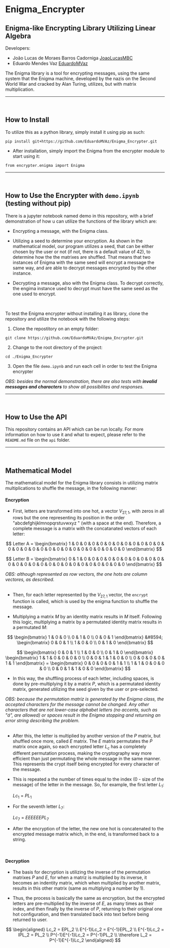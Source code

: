 # Enigma_Encrypter
## Enigma-like Encrypting Library Utilizing Linear Algebra

Developers:

* João Lucas de Moraes Barros Cadorniga [JoaoLucasMBC](https://github.com/JoaoLucasMBC)  
* Eduardo Mendes Vaz [EduardoMVaz](https://github.com/EduardoMVAz)

The Enigma library is a tool for encrypting messages, using the same system that the Enigma machine, developed by the nazis on the Second World War and cracked by Alan Turing, utilizes, but with matrix multiplication.

---
<br/>

## How to Install

To utilize this as a python library, simply install it using pip as such:

`pip install git+https://github.com/EduardoMVAz/Enigma_Encrypter.git`

* After installation, simply import the Enigma from the encrypter module to start using it:

`from encrypter.enigma import Enigma`

---
<br/>

## How to Use the Encrypter with `demo.ipynb` (testing without pip)

There is a jupyter notebook named demo in this repository, with a brief demonstration of how u can utilize the functions of the library which are:

* Encrypting a message, with the Enigma class.

* Utilizing a seed to determine your encryption. As shown in the mathematical model, our program utilizes a seed, that can be either chosen by the user or not (if not, there is a default value of 42), to determine how the the matrixes are shuffled. That means that two instances of Enigma with the same seed will encrypt a message the same way, and are able to decrypt messages encrypted by the other instance.

* Decrypting a message, also with the Enigma class. To decrypt correctly, the engima instance used to decrypt must have the same seed as the one used to encrypt.
<br/>

To test the Enigma encrypter without installing it as library, clone the repository and utilize the notebook with the following steps:

1. Clone the repostitory on an empty folder:

`git clone https://github.com/EduardoMVAz/Enigma_Encrypter.git`

2. Change to the root directory of the project:

`cd ./Enigma_Encrypter`

3. Open the file `demo.ipynb` and run each cell in order to test the Enigma encrypter

*OBS: besides the normal demonstration, there are also tests with **invalid messages and characters** to show all possibilites and responses.*

---
<br/>

## How to Use the API

This repository contains an API which can be run locally. For more information on how to use it and what to expect, please refer to the `README.md` file on the `api` folder.

---
<br/>

## Mathematical Model

The mathematical model for the Enigma library consists in utilizing matrix multiplications to shuffle the message, in the following manner: 

#### Encryption

* First, letters are transformed into one hot, a vector $V_{27,1}$, with zeros in all rows but the one representing its position in the order "abcdefghijklmnopqrstuvwxyz " (with a space at the end). Therefore, a complete message is a matrix with the concatanated vectors of each letter: 

$$ 
Letter A =
\begin{bmatrix} 
1 & 0 & 0 & 0 & 0 & 0 & 0 & 0 & 0 & 0 & 0 & 0 & 0 & 0 & 0 & 0 & 0 & 0 & 0 & 0 & 0 & 0 & 0 & 0 & 0 & 0 & 0 
\end{bmatrix}
$$

$$
Letter B =
\begin{bmatrix} 
0 & 1 & 0 & 0 & 0 & 0 & 0 & 0 & 0 & 0 & 0 & 0 & 0 & 0 & 0 & 0 & 0 & 0 & 0 & 0 & 0 & 0 & 0 & 0 & 0 & 0 & 0 
\end{bmatrix} 
$$

*OBS: although represented as row vectors, the one hots are column vectores, as described.*
<br/><br/>

* Then, for each letter represented by the $V_{27,1}$ vector, the `encrypt` function is called, which is used by the enigma function to shuffle the message.

* Multiplying a matrix $M$ by an identity matrix results in $M$ itself. Following this logic, multiplying a matrix by a permutated identity matrix results in a permutated $M$:

$$
\begin{bmatrix}
1 & 0 & 0 \\
0 & 1 & 0 \\
0 & 0 & 1
\end{bmatrix}
&#8594;
\begin{bmatrix}
0 & 0 & 1 \\
1 & 0 & 0 \\
0 & 1 & 0 
\end{bmatrix}
$$


$$
\begin{bmatrix}
0 & 0 & 1 \\
1 & 0 & 0 \\
0 & 1 & 0 
\end{bmatrix}
\begin{bmatrix}
    1 &  1 & 0 & 0 & 0 & 0 \\
    0 &  0 & 1 & 1 & 0 & 0 \\
    0 &  0 & 0 & 0 & 1 & 1 
\end{bmatrix} =
\begin{bmatrix}
    0 &  0 & 0 & 0 & 1 & 1 \\
    1 &  1 & 0 & 0 & 0 & 0 \\
    0 &  0 & 1 & 1 & 0 & 0 
\end{bmatrix}
$$

* In this way, the shuffling process of each letter, including spaces, is done by pre-multiplying it by a matrix $P$, which is a permutated identity matrix, generated utilizing the seed given by the user or pre-selected.

*OBS: because the permutation matriz is generated by the Enigma class, the accepted characters for the message cannot be changed. Any other characters that are not lower-case alphabet letters (no accents, such as "á", are allowed) or spaces result in the Enigma stopping and returning an error string describing the problem.*
<br/><br/>

* After this, the letter is multiplied by another version of the $P$ matrix, but shuffled once more, called $E$ matrix. The $E$ matrix permutates the $P$ matrix once again, so each encrypted letter $L_c$ has a completely different permutation process, making the cryptography way more efficient than just permutating the whole message in the same manner. This represents the crypt itself being encrypted for every character of the message.

* This is repeated a the number of times equal to the index (0 - size of the message) of the letter in the message. So, for example, the first letter $L_1$:

     $Lc_1$ = $PL_1$

* For the seventh letter $L_7$:

    $Lc_7$ = $EEEEEEPL_7$
    
* After the encryption of the letter, the new one hot is concatenated to the encrypted message matrix which, in the end, is transformed back to a string.
<br/>

#### Decryption

* The basis for decryption is utilizing the inverse of the permutation matrixes $P$ and $E$, for when a matriz is multiplied by its inverse, it becomes an indentity matrix, which when multiplied by another matrix, results in this other matrix (same as multiplying a number by 1).

* Thus, the process is basically the same as encryption, but the encrypted letters are pre-multiplied by the inverse of $E$, as many times as their index, and then finally by the inverse of $P$, returning to their original one hot configuration, and then translated back into text before being returned to user.

$$
\begin{aligned}
Lc_2 = EPL_2 \\
E^{-1}Lc_2 = E^{-1}EPL_2 \\
E^{-1}Lc_2 = IPL_2 = PL_2 \\
P^{-1}E^{-1}Lc_2 = P^{-1}PL_2 \\
\therefore L_2 = P^{-1}E^{-1}Lc_2
\end{aligned}
$$
